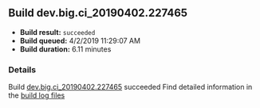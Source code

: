 ## Build dev.big.ci_20190402.227465
- **Build result:** `succeeded`
- **Build queued:** 4/2/2019 11:29:07 AM
- **Build duration:** 6.11 minutes
### Details
Build [dev.big.ci_20190402.227465](https://winappstudio.visualstudio.com/web/build.aspx?pcguid=a4ef43be-68ce-4195-a619-079b4d9834c2&builduri=vstfs%3a%2f%2f%2fBuild%2fBuild%2f27465) succeeded
Find detailed information in the [build log files](https://uwpctdiags.blob.core.windows.net/buildlogs/dev.big.ci_20190402.227465_logs.zip)
